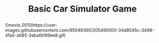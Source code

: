 <h1><p align='middle'>  Basic Car Simulator Game </p></h1>
![movie_001](https://user-images.githubusercontent.com/95049390/205495500-34d8045c-3498-4fa0-a085-3abafbf99ee8.gif)
